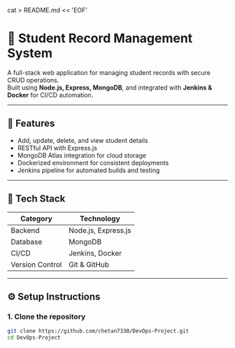 cat > README.md << 'EOF'
# 🧾 Student Record Management System

A full-stack web application for managing student records with secure CRUD operations.  
Built using **Node.js, Express, MongoDB**, and integrated with **Jenkins & Docker** for CI/CD automation.

---

## 🚀 Features
- Add, update, delete, and view student details  
- RESTful API with Express.js  
- MongoDB Atlas integration for cloud storage  
- Dockerized environment for consistent deployments  
- Jenkins pipeline for automated builds and testing  

---

## 🧰 Tech Stack
| Category | Technology |
|-----------|-------------|
| Backend | Node.js, Express.js |
| Database | MongoDB |
| CI/CD | Jenkins, Docker |
| Version Control | Git & GitHub |

---

## ⚙️ Setup Instructions
### 1. Clone the repository
```bash
git clone https://github.com/chetan7330/DevOps-Project.git
cd DevOps-Project
